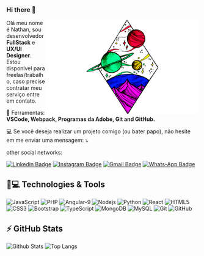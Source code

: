 ### Hi there 👋
<img src="https://github.com/Nathan-ss/Nathan-ss/blob/main/space.png" min-width="400px" max-width="400px" width="400px" align="right" alt="Computador">

<p align="left"> 
  Olá meu nome é Nathan, sou desenvolvedor <strong>FullStack</strong> e <strong>UX/UI Designer</strong>. Estou disponível para freelas/trabalho, caso precise contratar meu serviço entre em contato.
</p>

<p align="left">
  💼 Ferramentas: <strong>VSCode, Webpack, Programas da Adobe, Git and GitHub.</strong>
</p>

<p align="left">
  💻 Se você deseja realizar um projeto comigo (ou bater papo), não hesite em me enviar uma mensagem: ⤵️
</p>

<p align="left">

  
other social networks:


[![Linkedin Badge](https://img.shields.io/badge/-nathanss-blue?style=flat-square&logo=Linkedin&logoColor=white&link=https://www.linkedin.com/in/nathan-soares-302065186/)](https://www.linkedin.com/in/nathan-soares-302065186/)
[![Instagram Badge](https://img.shields.io/badge/-nathanss-purple?style=flat-square&logo=instagram&logoColor=white&link=https://www.instagram.com/ynathan_ptr/)](https://www.instagram.com/ynathan_ptr/)
[![Gmail Badge](https://img.shields.io/badge/-nathan.fnss@gmail.com-c14438?style=flat-square&logo=Gmail&logoColor=white&link=mailto:nathan.fnss@gmail.com)](mailto:nathan.fnss@gmail.com)
[![Whats-App Badge](https://img.shields.io/badge/-nathan-Whats-App-00c000?style=flat-square&logo=Whats-appl&logoColor=white&link=https://api.whatsapp.com/send?phone=5511977919985)](https://api.whatsapp.com/send?phone=5511977919985)
</p>  


## 🚀💻 Technologies & Tools

![JavaScript](https://img.shields.io/badge/-JavaScript-black?style=flat-square&logo=javascript)
![PHP](https://img.shields.io/badge/-PHP-grey?style=flat-square&logo=PHP)
![Angular-9](https://img.shields.io/badge/-Angular-red?style=flat-square&logo=Angular)
![Nodejs](https://img.shields.io/badge/-Nodejs-black?style=flat-square&logo=Node.js)
![Python](https://img.shields.io/badge/-Python-yellow?style=flat-square&logo=Python)
![React](https://img.shields.io/badge/-React-black?style=flat-square&logo=react)
![HTML5](https://img.shields.io/badge/-HTML5-E34F26?style=flat-square&logo=html5&logoColor=white)
![CSS3](https://img.shields.io/badge/-CSS3-1572B6?style=flat-square&logo=css3)
![Bootstrap](https://img.shields.io/badge/-Bootstrap-563D7C?style=flat-square&logo=bootstrap)
![TypeScript](https://img.shields.io/badge/-TypeScript-000040?style=flat-square&logo=typescript)
![MongoDB](https://img.shields.io/badge/-MongoDB-black?style=flat-square&logo=mongodb)
![MySQL](https://img.shields.io/badge/-MySQL-black?style=flat-square&logo=mysql)
![Git](https://img.shields.io/badge/-Git-black?style=flat-square&logo=git)
![GitHub](https://img.shields.io/badge/-GitHub-181717?style=flat-square&logo=github)

## ⚡ GitHub Stats

![Github Stats](https://github-readme-stats.vercel.app/api?username=nathan-ss&show_icons=true&count_private=true&show_icons=true&include_all_commits=true&theme=dark)
![Top Langs](https://github-readme-stats.vercel.app/api/top-langs/?username=nathan-ss&hide=TeX&layout=compact&theme=dark)

